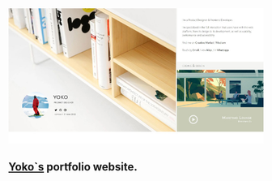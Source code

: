 
<img src="preview/img.jpg" width="830">

## [Yoko`s](https://www.yokko.one/) portfolio website. ##
